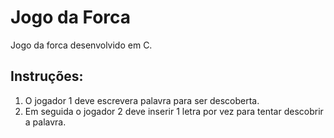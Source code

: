 # Jogo da Forca
Jogo da forca desenvolvido em C.

## Instruções:

1. O jogador 1 deve escrevera palavra para ser descoberta.
2. Em seguida o jogador 2 deve inserir 1 letra por vez para tentar descobrir a palavra.
